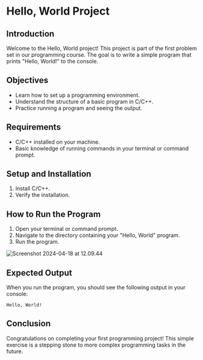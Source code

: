 # Hello, World Project

## Introduction
Welcome to the Hello, World project! This project is part of the first problem set in our programming course. The goal is to write a simple program that prints "Hello, World!" to the console.

## Objectives
- Learn how to set up a programming environment.
- Understand the structure of a basic program in C/C++.
- Practice running a program and seeing the output.

## Requirements
- C/C++ installed on your machine.
- Basic knowledge of running commands in your terminal or command prompt.

## Setup and Installation
1. Install C/C++.
2. Verify the installation.

## How to Run the Program
1. Open your terminal or command prompt.
2. Navigate to the directory containing your "Hello, World" program.
3. Run the program.


![Screenshot 2024-04-18 at 12.09.44](https://hackmd.io/_uploads/r1D2Hv0xC.png)


## Expected Output
When you run the program, you should see the following output in your console:

`Hello, World!`

## Conclusion
Congratulations on completing your first programming project! This simple exercise is a stepping stone to more complex programming tasks in the future.

